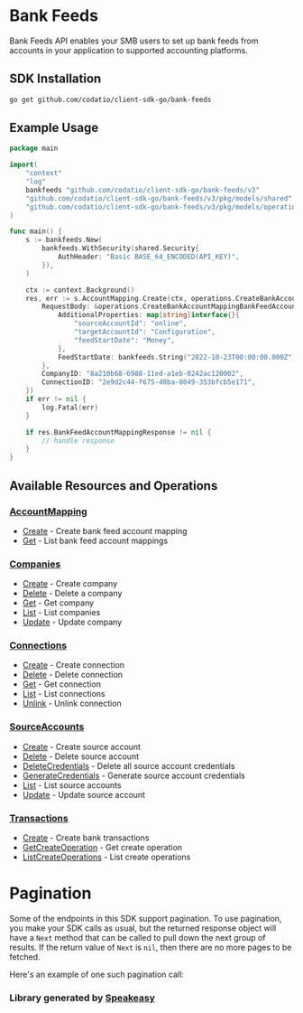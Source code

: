 # Bank Feeds

<!-- Start Codat Library Description -->
﻿Bank Feeds API enables your SMB users to set up bank feeds from accounts in your application to supported accounting platforms.
<!-- End Codat Library Description -->

<!-- Start SDK Installation -->
## SDK Installation

```bash
go get github.com/codatio/client-sdk-go/bank-feeds
```
<!-- End SDK Installation -->

## Example Usage
<!-- Start SDK Example Usage -->
```go
package main

import(
	"context"
	"log"
	bankfeeds "github.com/codatio/client-sdk-go/bank-feeds/v3"
	"github.com/codatio/client-sdk-go/bank-feeds/v3/pkg/models/shared"
	"github.com/codatio/client-sdk-go/bank-feeds/v3/pkg/models/operations"
)

func main() {
    s := bankfeeds.New(
        bankfeeds.WithSecurity(shared.Security{
            AuthHeader: "Basic BASE_64_ENCODED(API_KEY)",
        }),
    )

    ctx := context.Background()
    res, err := s.AccountMapping.Create(ctx, operations.CreateBankAccountMappingRequest{
        RequestBody: &operations.CreateBankAccountMappingBankFeedAccountMapping{
            AdditionalProperties: map[string]interface{}{
                "sourceAccountId": "online",
                "targetAccountId": "Configuration",
                "feedStartDate": "Money",
            },
            FeedStartDate: bankfeeds.String("2022-10-23T00:00:00.000Z"),
        },
        CompanyID: "8a210b68-6988-11ed-a1eb-0242ac120002",
        ConnectionID: "2e9d2c44-f675-40ba-8049-353bfcb5e171",
    })
    if err != nil {
        log.Fatal(err)
    }

    if res.BankFeedAccountMappingResponse != nil {
        // handle response
    }
}
```
<!-- End SDK Example Usage -->

<!-- Start SDK Available Operations -->
## Available Resources and Operations


### [AccountMapping](docs/sdks/accountmapping/README.md)

* [Create](docs/sdks/accountmapping/README.md#create) - Create bank feed account mapping
* [Get](docs/sdks/accountmapping/README.md#get) - List bank feed account mappings

### [Companies](docs/sdks/companies/README.md)

* [Create](docs/sdks/companies/README.md#create) - Create company
* [Delete](docs/sdks/companies/README.md#delete) - Delete a company
* [Get](docs/sdks/companies/README.md#get) - Get company
* [List](docs/sdks/companies/README.md#list) - List companies
* [Update](docs/sdks/companies/README.md#update) - Update company

### [Connections](docs/sdks/connections/README.md)

* [Create](docs/sdks/connections/README.md#create) - Create connection
* [Delete](docs/sdks/connections/README.md#delete) - Delete connection
* [Get](docs/sdks/connections/README.md#get) - Get connection
* [List](docs/sdks/connections/README.md#list) - List connections
* [Unlink](docs/sdks/connections/README.md#unlink) - Unlink connection

### [SourceAccounts](docs/sdks/sourceaccounts/README.md)

* [Create](docs/sdks/sourceaccounts/README.md#create) - Create source account
* [Delete](docs/sdks/sourceaccounts/README.md#delete) - Delete source account
* [DeleteCredentials](docs/sdks/sourceaccounts/README.md#deletecredentials) - Delete all source account credentials
* [GenerateCredentials](docs/sdks/sourceaccounts/README.md#generatecredentials) - Generate source account credentials
* [List](docs/sdks/sourceaccounts/README.md#list) - List source accounts
* [Update](docs/sdks/sourceaccounts/README.md#update) - Update source account

### [Transactions](docs/sdks/transactions/README.md)

* [Create](docs/sdks/transactions/README.md#create) - Create bank transactions
* [GetCreateOperation](docs/sdks/transactions/README.md#getcreateoperation) - Get create operation
* [ListCreateOperations](docs/sdks/transactions/README.md#listcreateoperations) - List create operations
<!-- End SDK Available Operations -->



<!-- Start Dev Containers -->



<!-- End Dev Containers -->



<!-- Start Pagination -->
# Pagination

Some of the endpoints in this SDK support pagination. To use pagination, you make your SDK calls as usual, but the
returned response object will have a `Next` method that can be called to pull down the next group of results. If the
return value of `Next` is `nil`, then there are no more pages to be fetched.

Here's an example of one such pagination call:


<!-- End Pagination -->



<!-- Start Go Types -->

<!-- End Go Types -->

<!-- Placeholder for Future Speakeasy SDK Sections -->


### Library generated by [Speakeasy](https://docs.speakeasyapi.dev/docs/using-speakeasy/client-sdks)